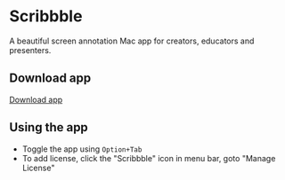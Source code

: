 # Scribbble
A beautiful screen annotation Mac app for creators, educators and presenters.

## Download app

[Download app](https://github.com/chinchang/scribbble/releases/latest/download/Scribbble.dmg)

## Using the app

- Toggle the app using `Option+Tab`
- To add license, click the "Scribbble" icon in menu bar, goto "Manage License"
